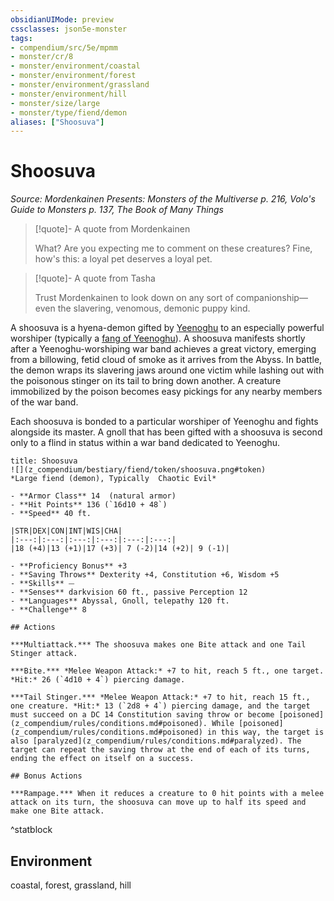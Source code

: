 ```yaml
---
obsidianUIMode: preview
cssclasses: json5e-monster
tags:
- compendium/src/5e/mpmm
- monster/cr/8
- monster/environment/coastal
- monster/environment/forest
- monster/environment/grassland
- monster/environment/hill
- monster/size/large
- monster/type/fiend/demon
aliases: ["Shoosuva"]
---
```

# Shoosuva
*Source: Mordenkainen Presents: Monsters of the Multiverse p. 216, Volo's Guide to Monsters p. 137, The Book of Many Things*  

> [!quote]- A quote from Mordenkainen  
> 
> What? Are you expecting me to comment on these creatures? Fine, how's this: a loyal pet deserves a loyal pet.

> [!quote]- A quote from Tasha  
> 
> Trust Mordenkainen to look down on any sort of companionship—even the slavering, venomous, demonic puppy kind.

A shoosuva is a hyena-demon gifted by [Yeenoghu](z_compendium/bestiary/npc/yeenoghu-mpmm.md) to an especially powerful worshiper (typically a [fang of Yeenoghu](z_compendium/bestiary/fiend/gnoll-fang-of-yeenoghu.md)). A shoosuva manifests shortly after a Yeenoghu-worshiping war band achieves a great victory, emerging from a billowing, fetid cloud of smoke as it arrives from the Abyss. In battle, the demon wraps its slavering jaws around one victim while lashing out with the poisonous stinger on its tail to bring down another. A creature immobilized by the poison becomes easy pickings for any nearby members of the war band.

Each shoosuva is bonded to a particular worshiper of Yeenoghu and fights alongside its master. A gnoll that has been gifted with a shoosuva is second only to a flind in status within a war band dedicated to Yeenoghu.

```ad-statblock
title: Shoosuva
![](z_compendium/bestiary/fiend/token/shoosuva.png#token)
*Large fiend (demon), Typically  Chaotic Evil*

- **Armor Class** 14  (natural armor)
- **Hit Points** 136 (`16d10 + 48`)
- **Speed** 40 ft.

|STR|DEX|CON|INT|WIS|CHA|
|:---:|:---:|:---:|:---:|:---:|:---:|
|18 (+4)|13 (+1)|17 (+3)| 7 (-2)|14 (+2)| 9 (-1)|

- **Proficiency Bonus** +3
- **Saving Throws** Dexterity +4, Constitution +6, Wisdom +5
- **Skills** ⏤
- **Senses** darkvision 60 ft., passive Perception 12
- **Languages** Abyssal, Gnoll, telepathy 120 ft.
- **Challenge** 8

## Actions

***Multiattack.*** The shoosuva makes one Bite attack and one Tail Stinger attack.

***Bite.*** *Melee Weapon Attack:* +7 to hit, reach 5 ft., one target. *Hit:* 26 (`4d10 + 4`) piercing damage.

***Tail Stinger.*** *Melee Weapon Attack:* +7 to hit, reach 15 ft., one creature. *Hit:* 13 (`2d8 + 4`) piercing damage, and the target must succeed on a DC 14 Constitution saving throw or become [poisoned](z_compendium/rules/conditions.md#poisoned). While [poisoned](z_compendium/rules/conditions.md#poisoned) in this way, the target is also [paralyzed](z_compendium/rules/conditions.md#paralyzed). The target can repeat the saving throw at the end of each of its turns, ending the effect on itself on a success.

## Bonus Actions

***Rampage.*** When it reduces a creature to 0 hit points with a melee attack on its turn, the shoosuva can move up to half its speed and make one Bite attack.
```
^statblock

## Environment

coastal, forest, grassland, hill